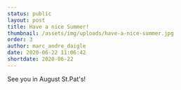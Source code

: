 ```yaml
---
status: public
layout: post
title: Have a nice Summer!
thumbnail: /assets/img/uploads/have-a-nice-summer.jpg
order: 3
author: marc_andre_daigle
date: 2020-06-22 11:06:42
shortdate: 2020-06-22
---
```

See you in August St.Pat's!